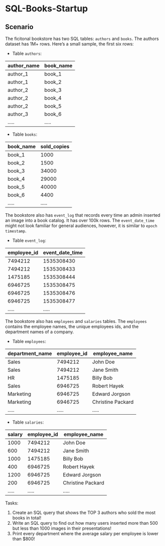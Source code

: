# SQL-Books-Startup

## Scenario 
The ficitonal bookstore has two SQL tables: `authors` and `books`.
The authors dataset has 1M+ rows. Here’s a small sample, the first six rows:

* Table `authors`:
  
| author_name | book_name |
|---|---|
| author_1 | book_1 |
| author_1 | book_2 |
| author_2 | book_3 |
| author_2 | book_4 |
| author_2 | book_5 |
| author_3 | book_6 |
| ..... | .....|

* Table `books`:
  
| book_name | sold_copies |
|---|---|
| book_1 | 1000 |
| book_2 | 1500 |
| book_3 | 34000 |
| book_4 | 29000 |
| book_5 | 40000 |
| book_6 | 4400 |
| ..... | .....|

The bookstore also has `event_log` that records every time an admin inserted an image into a book catalog. It has over 100k rows. The `event_date_time` might not look familiar for general audiences, however, it is similar to `epoch timestamp`. 

* Table `event_log`:
  
| employee_id | event_date_time |
|---|---|
| 7494212 | 1535308430 |
| 7494212 | 1535308433 |
| 1475185 | 1535308444 |
| 6946725 | 1535308475 |
| 6946725 | 1535308476 |
| 6946725 | 1535308477 |
| ..... | .....|

The bookstore also has `employees` and `salaries` tables. The `employees` contains the employee names, the unique employees ids, and the department names of a company.

* Table `employees`:

| department_name | employee_id | employee_name |
|---|---|---|
| Sales | 7494212 | John Doe |
| Sales | 7494212 | Jane Smith |
| HR | 1475185 | Billy Bob |
| Sales | 6946725 | Robert Hayek |
| Marketing | 6946725 | Edward Jorgson |
| Marketing | 6946725 | Christine Packard |
| ..... | .....| ..... |

* Table `salaries`: 

| salary | employee_id | employee_name |
|---|---|---|
| 1000 | 7494212 | John Doe |
| 600 | 7494212 | Jane Smith |
| 1000 | 1475185 | Billy Bob |
| 400 | 6946725 | Robert Hayek |
| 1200 | 6946725 | Edward Jorgson |
| 200 | 6946725 | Christine Packard |
| ..... | .....| ..... |


Tasks: 
1. Create an SQL query that shows the TOP 3 authors who sold the most books in total!
2. Write an SQL query to find out how many users inserted more than 500 but less than 1000 images in their presentations!
3. Print every department where the average salary per employee is lower than $800!

## 
